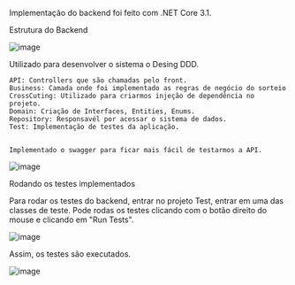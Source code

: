 Implementação do backend foi feito com .NET Core 3.1.

Estrutura do Backend

![image](https://user-images.githubusercontent.com/122547975/212552243-790bd121-1638-47dd-99a5-47290705d6ca.png)

Utilizado para desenvolver o sistema o Desing DDD.

    API: Controllers que são chamadas pelo front.
    Business: Camada onde foi implementado as regras de negócio do sorteio
    CrossCuting: Utilizado para criarmos injeção de dependência no projeto.
    Domain: Criação de Interfaces, Entities, Enums.
    Repository: Responsavél por acessar o sistema de dados.
    Test: Implementação de testes da aplicação.
    
    
    Implementado o swagger para ficar mais fácil de testarmos a API.
    
![image](https://user-images.githubusercontent.com/122547975/212552733-c2b3cc72-dca9-4354-800c-5a1c50e6e43e.png)


Rodando os testes implementados

Para rodar os testes do backend, entrar no projeto Test, entrar em uma das classes de teste. Pode rodas os testes clicando com o botão direito do mouse e clicando em "Run Tests".


![image](https://user-images.githubusercontent.com/122547975/212564278-d17a2856-cb2a-475d-99b5-48aa3ad7b513.png)


Assim, os testes são executados.

![image](https://user-images.githubusercontent.com/122547975/212552666-e572c95c-a3a4-4cb5-bcb2-690a68c69887.png)

    

